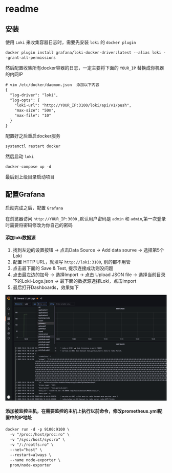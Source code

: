 # readme

## 安装

使用 `Loki` 来收集容器日志时，需要先安装 `loki` 的 `docker plugin`

```shell
docker plugin install grafana/loki-docker-driver:latest --alias loki --grant-all-permissions
```

然后配置收集所有docker容器的日志，一定主要将下面的 `YOUR_IP` 替换成你机器的内网IP
```shell
# vim /etc/docker/daemon.json  添加以下内容
{
  "log-driver": "loki",
  "log-opts": {
    "loki-url": "http://YOUR_IP:3100/loki/api/v1/push",
    "max-size": "50m",
    "max-file": "10"
  }
}
```

配置好之后重启docker服务
```
systemctl restart docker
```
然后启动 `loki`
```
docker-compose up -d
```
最后到上级目录启动项目

## 配置Grafana

启动完成之后，配置 `Grafana`

在浏览器访问  `http://YOUR_IP:3000` ,默认用户密码是 `admin` 和 `admin`,第一次登录时需要将密码修改为你自己的密码

#### 添加loki数据源

1. 找到左边的设置按钮 -> 点击Data Source -> Add data sourve -> 选择第5个 Loki
2. 配置 HTTP URL，就填写 `http://loki:3100`, 别的都不用管
3. 点击最下面的 Save & Test, 提示连接成功则没问题
4. 点击最左边的加号 -> 选择Import -> 点击 Upload JSON file -> 选择当前目录下的Loki-Logs.json -> 最下面的数据源选择Loki，点击Import 
5. 最后打开Dashboards，效果如下

![grafana](./images.png)


#### 添加被监控主机，在需要监控的主机上执行以前命令，修改prometheus.yml配置中的IP地址

```
docker run -d -p 9100:9100 \
  -v "/proc:/host/proc:ro" \
  -v "/sys:/host/sys:ro" \
  -v "/:/rootfs:ro" \
  --net="host" \
  --restart=always \
  --name node-exporter \
  prom/node-exporter
```
